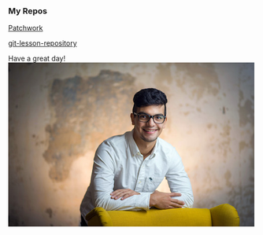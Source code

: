 ### My Repos

[Patchwork](https://github.com/ozthegnp/patchwork.git)

[git-lesson-repository](https://github.com/ozthegnp/git-lesson-repository.git)

Have a great day!
![alt text](oscar.jpg)
